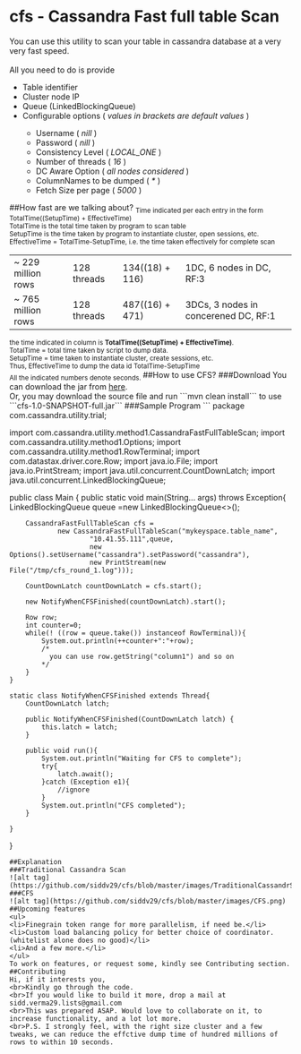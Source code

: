 # cfs - Cassandra Fast full table Scan
You can use this utility to scan your table in cassandra database at a very very fast speed.<br><br>
All you need to do is provide <br>
<ul>
<li>Table identifier</li>
<li>Cluster node IP</li>
<li>Queue (LinkedBlockingQueue)
<li>Configurable options ( <i>values in brackets are default values</i> ) </li>
    <ul>
    <li>Username ( <i>nill</i> )</li>
    <li>Password ( <i>nill</i> )</li>
    <li>Consistency Level ( <i>LOCAL_ONE</i> )</li>
    <li>Number of threads ( <i>16</i> )</li>
    <li>DC Aware Option ( <i>all nodes considered</i> )</li>
    <li>ColumnNames to be dumped ( <i>*</i> )</li>
    <li>Fetch Size per page ( <i>5000</i> )</li>
    </ul>
    
</ul>
##How fast are we talking about?
<table>
<tr><td>~  229 million rows</td><td>128 threads</td><td>134((18) + 116)</td><td>1DC, 6 nodes in DC, RF:3</td></tr>
<tr><td>~  765 million rows</td><td>128 threads</td><td>487((16) + 471)</td><td>3DCs, 3 nodes in concerened DC, RF:1</td></tr>
<sub>
Time indicated per each entry in the form TotalTime((SetupTime) + EffectiveTime)
<br>TotalTime is the total time taken by program to scan table
<br>SetupTime is the time taken by program to instantiate cluster, open sessions, etc.
<br>EffectiveTime = TotalTime-SetupTime, i.e. the time taken effectively for complete scan
</sub>
</table>
<sub>
the time indicated in column is <b>TotalTime((SetupTime) + EffectiveTime)</b>.
<br>TotalTime = total time taken by script to dump data.
<br>SetupTime = time taken to instantiate cluster, create sessions, etc.
<br>Thus, EffectiveTime to dump the data id TotalTime-SetupTime
<br>All the indicated numbers denote seconds.
</sub>
##How to use CFS?
###Download
You can download the jar from <a href="https://drive.google.com/file/d/0Bx4phBKd267eNXBncEN2aVlLREk/view?usp=sharing">here</a>.<br>
Or, you may download the source file and run ```mvn clean install``` to use ```cfs-1.0-SNAPSHOT-full.jar```
###Sample Program
```
package com.cassandra.utility.trial;

import com.cassandra.utility.method1.CassandraFastFullTableScan;
import com.cassandra.utility.method1.Options;
import com.cassandra.utility.method1.RowTerminal;
import com.datastax.driver.core.Row;
import java.io.File;
import java.io.PrintStream;
import java.util.concurrent.CountDownLatch;
import java.util.concurrent.LinkedBlockingQueue;

public class Main {
    public static void main(String... args) throws Exception{
        LinkedBlockingQueue<Row> queue =new LinkedBlockingQueue<>();
        
        CassandraFastFullTableScan cfs = 
                new CassandraFastFullTableScan("mykeyspace.table_name",
                        "10.41.55.111",queue,
                        new Options().setUsername("cassandra").setPassword("cassandra"),
                        new PrintStream(new File("/tmp/cfs_round_1.log")));
                        
        CountDownLatch countDownLatch = cfs.start();
        
        new NotifyWhenCFSFinished(countDownLatch).start();
        
        Row row;
        int counter=0;
        while(! ((row = queue.take()) instanceof RowTerminal)){
            System.out.println(++counter+":"+row);
            /*
              you can use row.getString("column1") and so on
            */
        }
    }

    static class NotifyWhenCFSFinished extends Thread{
        CountDownLatch latch;

        public NotifyWhenCFSFinished(CountDownLatch latch) {
            this.latch = latch;
        }

        public void run(){
            System.out.println("Waiting for CFS to complete");
            try{
                latch.await();
            }catch (Exception e1){
                //ignore
            }
            System.out.println("CFS completed");
        }

    }

}
```
##Explanation
###Traditional Cassandra Scan
![alt tag](https://github.com/siddv29/cfs/blob/master/images/TraditionalCassandrScan.png)
###CFS
![alt tag](https://github.com/siddv29/cfs/blob/master/images/CFS.png)
##Upcoming features
<ul>
<li>Finegrain token range for more parallelism, if need be.</li>
<li>Custom load balancing policy for better choice of coordinator.(whitelist alone does no good)</li>
<li>And a few more.</li>
</ul>
To work on features, or request some, kindly see Contributing section.
##Contributing
Hi, if it interests you, 
<br>Kindly go through the code.
<br>If you would like to build it more, drop a mail at sidd.verma29.lists@gmail.com
<br>This was prepared ASAP. Would love to collaborate on it, to increase functionality, and a lot lot more.
<br>P.S. I strongly feel, with the right size cluster and a few tweaks, we can reduce the effctive dump time of hundred millions of rows to within 10 seconds.
